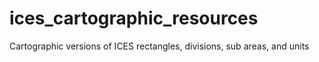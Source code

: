 # ices_cartographic_resources
Cartographic versions of ICES rectangles, divisions, sub areas, and units
